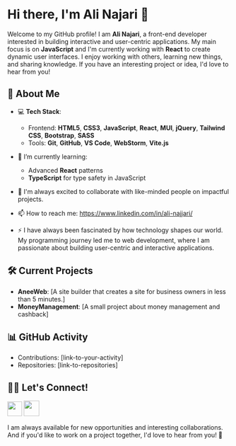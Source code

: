 # Hi there, I'm Ali Najari 👋

Welcome to my GitHub profile! I am **Ali Najari**, a front-end developer interested in building interactive and user-centric applications. My main focus is on **JavaScript** and I'm currently working with **React** to create dynamic user interfaces. I enjoy working with others, learning new things, and sharing knowledge. If you have an interesting project or idea, I'd love to hear from you!

## 🚀 About Me

- 💻 **Tech Stack**: 
  - Frontend: **HTML5**, **CSS3**, **JavaScript**, **React**, **MUI**, **jQuery**, **Tailwind CSS**, **Bootstrap**, **SASS**
  - Tools: **Git**, **GitHub**, **VS Code**, **WebStorm**, **Vite.js**
  
- 🌱 I’m currently learning:
  - Advanced **React** patterns
  - **TypeScript** for type safety in JavaScript

- 🤝 I'm always excited to collaborate with like-minded people on impactful projects.

- 📫 How to reach me: https://www.linkedin.com/in/ali-najjari/

- ⚡ I have always been fascinated by how technology shapes our world. My programming journey led me to web development, where I am passionate about building user-centric and interactive applications.

## 🛠️ Current Projects

- **AneeWeb**: [A site builder that creates a site for business owners in less than 5 minutes.]
- **MoneyManagement**: [A small project about money management and cashback]

## 📊 GitHub Activity
- Contributions: [link-to-your-activity]
- Repositories: [link-to-repositories]

## 🧑‍💻 Let's Connect!

[<img src="https://cdn-icons-png.freepik.com/512/2190/2190367.png?ga=GA1.1.815655210.1722025278" width="33">](https://www.linkedin.com/in/ali-najjari/)
[<img src="https://cdn-icons-png.freepik.com/512/2504/2504918.png?ga=GA1.1.815655210.1722025278" width="35">](https://www.linkedin.com/in/ali-najjari/)

I am always available for new opportunities and interesting collaborations. And if you'd like to work on a project together, I'd love to hear from you! 🚀
